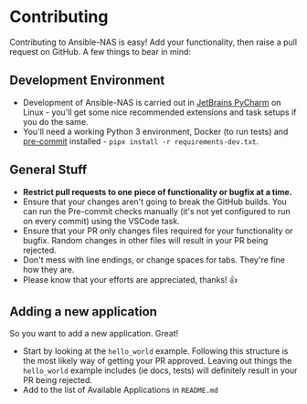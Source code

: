 # Contributing

Contributing to Ansible-NAS is easy! Add your functionality, then raise a pull request on GitHub. A few things to bear in mind:

## Development Environment

* Development of Ansible-NAS is carried out in [JetBrains PyCharm](https://www.jetbrains.com/?from=Ansible-NAS) on Linux - you'll get some nice recommended extensions and task setups if you do the same.
* You'll need a working Python 3 environment, Docker (to run tests) and [pre-commit](https://pre-commit.com) installed - `pipx install -r requirements-dev.txt`.

## General Stuff

* **Restrict pull requests to one piece of functionality or bugfix at a time.**
* Ensure that your changes aren't going to break the GitHub builds. You can run the Pre-commit checks manually (it's not yet configured to run on every commit) using the VSCode task.
* Ensure that your PR only changes files required for your functionality or bugfix. Random changes in other files will result in your PR being rejected.
* Don't mess with line endings, or change spaces for tabs. They're fine how they are.
* Please know that your efforts are appreciated, thanks! :+1:

## Adding a new application

So you want to add a new application. Great!

* Start by looking at the `hello_world` example. Following this structure is the most likely way of getting your PR approved. Leaving out things the `hello_world` example includes (ie docs, tests) will definitely result in your PR being rejected.
* Add to the list of Available Applications in `README.md`
